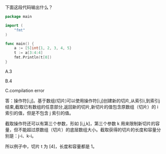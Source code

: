 下面这段代码输出什么？
```go
package main

import (  
    "fmt"
)

func main() {  
    a := [5]int{1, 2, 3, 4, 5}
    t := a[3:4:4]
    fmt.Println(t[0])
}
```
A.3

B.4

C.compilation error


答：操作符[i,j]。基于数组(切片)可以使用操作符[i,j]创建新的切片,从索引i,到索引j结束,截取已有数组的任意部分,返回新的切片,新切片的值包含原数组（切片）的 i 索引的值，但是不包含 j 索引的值。


截取操作符还可以有第三个参数，形如 [i,j,k]，第三个参数 k 用来限制新切片的容量，但不能超过原数组（切片）的底层数组大小。截取获得的切片的长度和容量分别是：j-i、k-i。

所以例子中，切片 t 为 [4]，长度和容量都是 1。